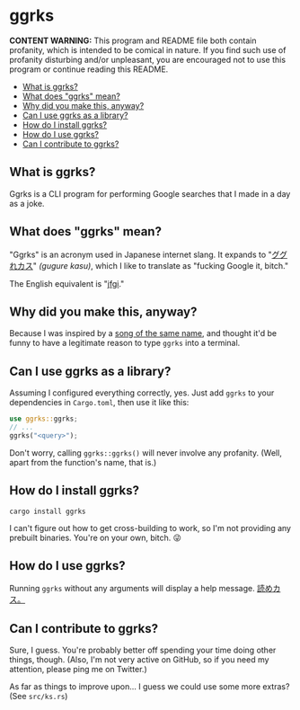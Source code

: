 # ggrks

**CONTENT WARNING:** This program and README file both contain profanity,
which is intended to be comical in nature. If you find such use of profanity
disturbing and/or unpleasant, you are encouraged not to use this program or
continue reading this README.

-   [What is ggrks?](#what-is-ggrks)
-   [What does "ggrks" mean?](#what-does-ggrks-mean)
-   [Why did you make this, anyway?](#why-did-you-make-this-anyway)
-   [Can I use ggrks as a library?](#can-i-use-ggrks-as-a-library)
-   [How do I install ggrks?](#how-do-i-install-ggrks)
-   [How do I use ggrks?](#how-do-i-use-ggrks)
-   [Can I contribute to ggrks?](#can-i-contribute-to-ggrks)

## What is ggrks?

Ggrks is a CLI program for performing Google searches that I made in a day as
a joke.

## What does "ggrks" mean?

"Ggrks" is an acronym used in Japanese internet slang. It expands to
"[ググれカス](https://en.wiktionary.org/wiki/ググれカス)" _(gugure kasu)_, which
I like to translate as "fucking Google it, bitch."

The English equivalent is "[jfgi](https://en.wiktionary.org/wiki/JFGI)."

## Why did you make this, anyway?

Because I was inspired by a
[song of the same name](https://www.nicovideo.jp/watch/sm6085510), and thought
it'd be funny to have a legitimate reason to type `ggrks` into a terminal.

## Can I use ggrks as a library?

Assuming I configured everything correctly, yes. Just add `ggrks` to your
dependencies in `Cargo.toml`, then use it like this:

```rust
use ggrks::ggrks;
// ...
ggrks("<query>");
```

Don't worry, calling `ggrks::ggrks()` will never involve any profanity. (Well,
apart from the function's name, that is.)

## How do I install ggrks?

```
cargo install ggrks
```

I can't figure out how to get cross-building to work, so I'm not providing any
prebuilt binaries. You're on your own, bitch. 😜

## How do I use ggrks?

Running `ggrks` without any arguments will display a help message.
[読めカス。](https://www.deepl.com/en/translator#ja/en/読めカス。)

## Can I contribute to ggrks?

Sure, I guess. You're probably better off spending your time doing other
things, though. (Also, I'm not very active on GitHub, so if you need my
attention, please ping me on Twitter.)

As far as things to improve upon... I guess we could use some more extras?
(See `src/ks.rs`)
